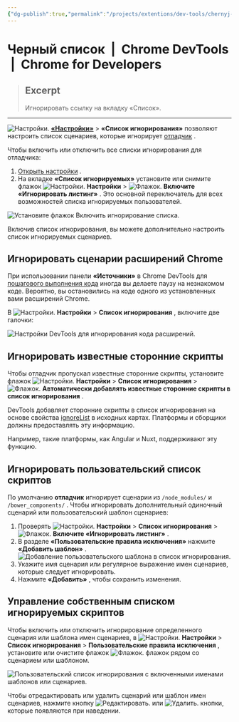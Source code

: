 ```yaml
---
{"dg-publish":true,"permalink":"/projects/extentions/dev-tools/chernyj-spisok-chrome-dev-tools-chrome-for-developers/"}
---
```



# Черный список  |  Chrome DevTools  |  Chrome for Developers

> ## Excerpt
> Игнорировать ссылку на вкладку «Список».

---
![Настройки.](https://developer.chrome.com/static/docs/devtools/settings/ignore-list/image/settings-5712f3ab4684e.svg?hl=ru) [**«Настройки»**](https://developer.chrome.com/docs/devtools/settings?hl=ru#open) > **«Список игнорирования»** позволяют настроить список сценариев, которые игнорирует [отладчик](https://developer.chrome.com/docs/devtools/javascript?hl=ru) .

Чтобы включить или отключить все списки игнорирования для отладчика:

1.  [Открыть настройки](https://developer.chrome.com/docs/devtools/settings?hl=ru#open) .
2.  На вкладке **«Список игнорируемых»** установите или снимите флажок ![Настройки.](https://developer.chrome.com/static/docs/devtools/settings/ignore-list/image/settings-e2cd1395d457e.svg?hl=ru) **Настройки** > ![Флажок.](https://developer.chrome.com/static/docs/devtools/settings/ignore-list/image/checkbox-1897b60b022f.svg?hl=ru) **Включите «Игнорировать листинг»** . Это основной переключатель для всех возможностей списка игнорируемых пользователей.

![Установите флажок Включить игнорирование списка.](https://developer.chrome.com/static/docs/devtools/settings/ignore-list/image/enable-ignore-listing.png?hl=ru)

Включив список игнорирования, вы можете дополнительно настроить список игнорируемых сценариев.

## Игнорировать сценарии расширений Chrome

При использовании панели **«Источники»** в Chrome DevTools для [пошагового выполнения кода](https://developer.chrome.com/docs/devtools/javascript?hl=ru#code-stepping) иногда вы делаете паузу на незнакомом коде. Вероятно, вы остановились на коде одного из установленных вами расширений Chrome.

В ![Настройки.](https://developer.chrome.com/static/docs/devtools/settings/ignore-list/image/settings-ef4769dc014f3.svg?hl=ru) **Настройки** > **Список игнорирования** , включите две галочки:

![Настройки DevTools для игнорирования кода расширений.](https://developer.chrome.com/static/docs/devtools/settings/ignore-list/image/settings-devtools-ignore-81f83fc1283ee.png?hl=ru)

## Игнорировать известные сторонние скрипты

Чтобы отладчик пропускал известные сторонние скрипты, установите флажок ![Настройки.](https://developer.chrome.com/static/docs/devtools/settings/ignore-list/image/settings-9b63358e85a12.svg?hl=ru) **Настройки** > **Список игнорирования** > ![Флажок.](https://developer.chrome.com/static/docs/devtools/settings/ignore-list/image/checkbox-7007fbd43b88d.svg?hl=ru) **Автоматически добавлять известные сторонние скрипты в список игнорирования** .

DevTools добавляет сторонние скрипты в список игнорирования на основе свойства [ignoreList](https://developer.chrome.com/articles/x-google-ignore-list?hl=ru) в исходных картах. Платформы и сборщики должны предоставлять эту информацию.

Например, такие платформы, как Angular и Nuxt, поддерживают эту функцию.

## Игнорировать пользовательский список скриптов

По умолчанию **отладчик** игнорирует сценарии из `/node_modules/` и `/bower_components/` . Чтобы игнорировать дополнительный одиночный сценарий или пользовательский шаблон сценариев:

1.  Проверять ![Настройки.](https://developer.chrome.com/static/docs/devtools/settings/ignore-list/image/settings-fe10fff820da1.svg?hl=ru) **Настройки** > **Список игнорирования** > ![Флажок.](https://developer.chrome.com/static/docs/devtools/settings/ignore-list/image/checkbox-7a88c0555bda2.svg?hl=ru) **Включите «Игнорировать листинг»** .
2.  В разделе **«Пользовательские правила исключения»** нажмите **«Добавить шаблон»** . ![Добавление пользовательского шаблона в список игнорирования.](https://developer.chrome.com/static/docs/devtools/settings/ignore-list/image/adding-custom-pattern.png?hl=ru)
3.  Укажите имя сценария или регулярное выражение имен сценариев, которые следует игнорировать.
4.  Нажмите **«Добавить»** , чтобы сохранить изменения.

## Управление собственным списком игнорируемых скриптов

Чтобы включить или отключить игнорирование определенного сценария или шаблона имен сценариев, в ![Настройки.](https://developer.chrome.com/static/docs/devtools/settings/ignore-list/image/settings-8c3e4ef931a9f.svg?hl=ru) **Настройки** > **Список игнорирования** > **Пользовательские правила исключения** , установите или очистите флажок ![Флажок.](https://developer.chrome.com/static/docs/devtools/settings/ignore-list/image/checkbox-4a6f533ccad58.svg?hl=ru) флажок рядом со сценарием или шаблоном.

![Пользовательский список игнорирования с включенными именами шаблонов или сценариев.](https://developer.chrome.com/static/docs/devtools/settings/ignore-list/image/a-custom-ignore-list-a-p-fdb1b69a60ee9.png?hl=ru)

Чтобы отредактировать или удалить сценарий или шаблон имен сценариев, нажмите кнопку ![Редактировать.](https://developer.chrome.com/static/docs/devtools/settings/ignore-list/image/edit-d25d9730bde2.svg?hl=ru) или ![Удалить.](https://developer.chrome.com/static/docs/devtools/settings/ignore-list/image/delete-8c3239e3e9006.svg?hl=ru) кнопки, которые появляются при наведении.
